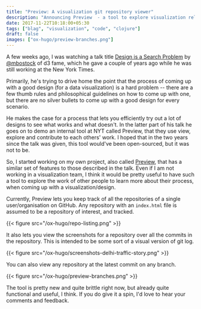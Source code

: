 ```yaml
---
title: "Preview: A visualization git repository viewer"
description: "Announcing Preview  - a tool to explore visualization related git repositories visually"
date: 2017-11-22T10:18:00+05:30
tags: ["blag", "visualization", "code", "clojure"]
draft: false
images: ["ox-hugo/preview-branches.png"]
---
```


A few weeks ago, I was watching a talk title [Design is a Search Problem](https://www.youtube.com/watch?v=fThhbt23SGM) by
[@mbostock](https://twitter.com/mbostock) of d3 fame, which he gave a couple of years ago while he was still
working at the New York Times.

Primarily, he's trying to drive home the point that the process of coming up
with a good design (for a data visualization) is a hard problem -- there are a
few thumb rules and philosophical guidelines on how to come up with one, but
there are no silver bullets to come up with a good design for every scenario.

He makes the case for a process that lets you efficiently try out a lot of
designs to see what works and what doesn't. In the latter part of his talk he
goes on to demo an internal tool at NYT called Preview, that they use view,
explore and contribute to each others' work. I hoped that in the two years since
the talk was given, this tool would've been open-sourced, but it was not to be.

So, I started working on my own project, also called [Preview](https://github.com/punchagan/preview), that has a similar
set of features to those described in the talk. Even if I am not working in a
visualization team, I think it would be pretty useful to have such a tool to
explore the work of other people to learn more about their process, when coming
up with a visualization/design.

Currently, Preview lets you keep track of all the repositories of a single
user/organisation on GitHub. Any repository with an `index.html` file is assumed
to be a repository of interest, and tracked.

{{< figure src="/ox-hugo/repo-listing.png" >}}

It also lets you view the screenshots for a repository over all the commits in
the repository. This is intended to be some sort of a visual version of git log.

{{< figure src="/ox-hugo/screenshots-delhi-traffic-story.png" >}}

You can also view any repository at the latest commit on any branch.

{{< figure src="/ox-hugo/preview-branches.png" >}}

The tool is pretty new and quite brittle right now, but already quite functional
and useful, I think. If you do give it a spin, I'd love to hear your comments
and feedback.
